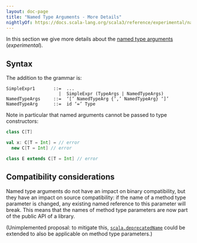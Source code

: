 ```yaml
---
layout: doc-page
title: "Named Type Arguments - More Details"
nightlyOf: https://docs.scala-lang.org/scala3/reference/experimental/named-typeargs-spec.html
---
```


In this section we give more details about the [named type arguments](named-typeargs.md) (*experimental*).

## Syntax

The addition to the grammar is:

```
SimpleExpr1       ::=  ...
                    |  SimpleExpr (TypeArgs | NamedTypeArgs)
NamedTypeArgs     ::=  ‘[’ NamedTypeArg {‘,’ NamedTypeArg} ‘]’
NamedTypeArg      ::=  id ‘=’ Type
```

Note in particular that named arguments cannot be passed to type constructors:

``` scala
class C[T]

val x: C[T = Int] = // error
  new C[T = Int] // error

class E extends C[T = Int] // error
```

## Compatibility considerations

Named type arguments do not have an impact on binary compatibility, but they
have an impact on source compatibility: if the name of a method type parameter
is changed, any existing named reference to this parameter will break. This
means that the names of method type parameters are now part of the public API
of a library.

(Unimplemented proposal: to mitigate this,
[`scala.deprecatedName`](https://www.scala-lang.org/api/current/scala/deprecatedName.html)
could be extended to also be applicable on method type parameters.)
